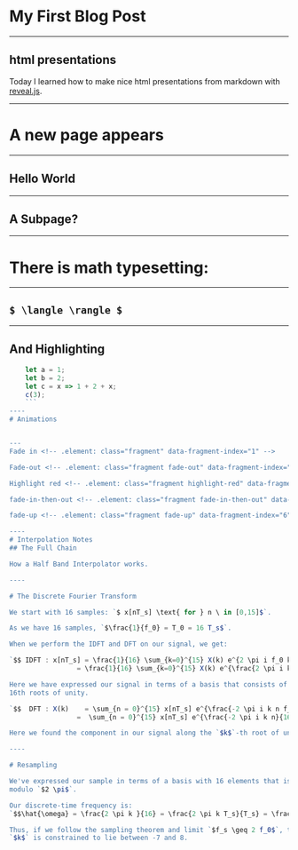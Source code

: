 # My First Blog Post 
---
## html presentations 

Today I learned how to make nice html presentations from markdown with 
[reveal.js](https://revealjs.com/).

----
# A new page appears
---
## Hello World


---
## A Subpage?

----
# There is math typesetting:
---
## `$ \langle \rangle $` 

---
## And Highlighting
  ```js [1-2|3|4]
      let a = 1;
      let b = 2;
      let c = x => 1 + 2 + x;
      c(3);
      ```
----
# Animations


---
Fade in <!-- .element: class="fragment" data-fragment-index="1" -->

Fade-out <!-- .element: class="fragment fade-out" data-fragment-index="2" -->

Highlight red <!-- .element: class="fragment highlight-red" data-fragment-index="3"  -->

fade-in-then-out <!-- .element: class="fragment fade-in-then-out" data-fragment-index="4"   -->

fade-up <!-- .element: class="fragment fade-up" data-fragment-index="6" -->

----
# Interpolation Notes
## The Full Chain

How a Half Band Interpolator works.

----

# The Discrete Fourier Transform

We start with 16 samples: `$ x[nT_s] \text{ for } n \ in [0,15]$`.

As we have 16 samples, `$\frac{1}{f_0} = T_0 = 16 T_s$`.

When we perform the IDFT and DFT on our signal, we get:

`$$ IDFT : x[nT_s] = \frac{1}{16} \sum_{k=0}^{15} X(k) e^{2 \pi i f_0 k n T_s} \\
                   = \frac{1}{16} \sum_{k=0}^{15} X(k) e^{\frac{2 \pi i k n}{16}} .$$`

Here we have expressed our signal in terms of a basis that consists of the 
16th roots of unity.

`$$  DFT : X(k)    = \sum_{n = 0}^{15} x[nT_s] e^{\frac{-2 \pi i k n f_0}{f_s} } \\
                   =  \sum_{n = 0}^{15} x[nT_s] e^{\frac{-2 \pi i k n}{16} }.$$`  

Here we found the component in our signal along the `$k$`-th root of unity.

----

# Resampling

We've expressed our sample in terms of a basis with 16 elements that is periodic
modulo `$2 \pi$`.

Our discrete-time frequency is:
`$$\hat{\omega} = \frac{2 \pi k }{16} = \frac{2 \pi k T_s}{T_s} = \frac{2 \pi k f_0}{f_s}. $$`

Thus, if we follow the sampling theorem and limit `$f_s \geq 2 f_0$`, then
`$k$` is constrained to lie between -7 and 8. 




